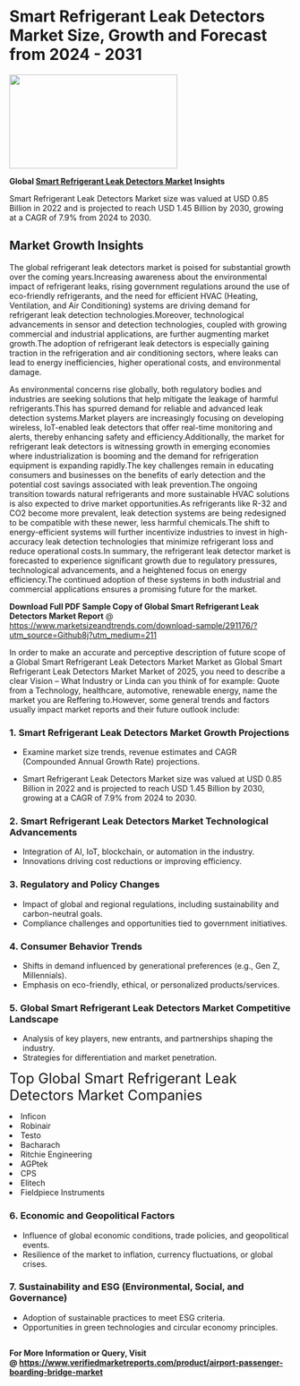 <H1>Smart Refrigerant Leak Detectors Market Size, Growth and Forecast from 2024 - 2031</H1><img class="aligncenter size-medium wp-image-584254" src="https://thirdeyenews.in/wp-content/uploads/2024/09/Global-Market-Research-300x168.jpeg" alt="" width="300" height="168" /><p><strong>Global&nbsp;<a href="https://www.marketsizeandtrends.com/download-sample/291176/?utm_source=Github8j?utm_medium=211">Smart Refrigerant Leak Detectors Market</a> Insights</strong></p><p>Smart Refrigerant Leak Detectors Market size was valued at USD 0.85 Billion in 2022 and is projected to reach USD 1.45 Billion by 2030, growing at a CAGR of 7.9% from 2024 to 2030.</p><p><h2>Market Growth Insights</h2> <p>The global refrigerant leak detectors market is poised for substantial growth over the coming years.Increasing awareness about the environmental impact of refrigerant leaks, rising government regulations around the use of eco-friendly refrigerants, and the need for efficient HVAC (Heating, Ventilation, and Air Conditioning) systems are driving demand for refrigerant leak detection technologies.Moreover, technological advancements in sensor and detection technologies, coupled with growing commercial and industrial applications, are further augmenting market growth.The adoption of refrigerant leak detectors is especially gaining traction in the refrigeration and air conditioning sectors, where leaks can lead to energy inefficiencies, higher operational costs, and environmental damage.</p> <p>As environmental concerns rise globally, both regulatory bodies and industries are seeking solutions that help mitigate the leakage of harmful refrigerants.This has spurred demand for reliable and advanced leak detection systems.Market players are increasingly focusing on developing wireless, IoT-enabled leak detectors that offer real-time monitoring and alerts, thereby enhancing safety and efficiency.Additionally, the market for refrigerant leak detectors is witnessing growth in emerging economies where industrialization is booming and the demand for refrigeration equipment is expanding rapidly.The key challenges remain in educating consumers and businesses on the benefits of early detection and the potential cost savings associated with leak prevention.The ongoing transition towards natural refrigerants and more sustainable HVAC solutions is also expected to drive market opportunities.As refrigerants like R-32 and CO2 become more prevalent, leak detection systems are being redesigned to be compatible with these newer, less harmful chemicals.The shift to energy-efficient systems will further incentivize industries to invest in high-accuracy leak detection technologies that minimize refrigerant loss and reduce operational costs.In summary, the refrigerant leak detector market is forecasted to experience significant growth due to regulatory pressures, technological advancements, and a heightened focus on energy efficiency.The continued adoption of these systems in both industrial and commercial applications ensures a promising future for the market.<p><span class=""><strong>Download Full PDF Sample Copy of Global Smart Refrigerant Leak Detectors Market Report</strong> @ <a href="https://www.marketsizeandtrends.com/download-sample/291176/?utm_source=Github8j?utm_medium=211" target="_blank">https://www.marketsizeandtrends.com/download-sample/291176/?utm_source=Github8j?utm_medium=211</a></span></p><p>In order to make an accurate and perceptive description of future scope of a Global&nbsp;Smart Refrigerant Leak Detectors Market Market as Global&nbsp;Smart Refrigerant Leak Detectors Market Market of 2025, you need to describe a clear Vision &ndash; What Industry or Linda can you think of for example: Quote from a Technology, healthcare, automotive, renewable energy, name the market you are Reffering to.However, some general trends and factors usually impact market reports and their future outlook include:</p><h3>1.&nbsp;<strong>Smart Refrigerant Leak Detectors Market Growth Projections</strong></h3><ul><li>Examine market size trends, revenue estimates and CAGR (Compounded Annual Growth Rate) projections.</li><li><p>Smart Refrigerant Leak Detectors Market size was valued at USD 0.85 Billion in 2022 and is projected to reach USD 1.45 Billion by 2030, growing at a CAGR of 7.9% from 2024 to 2030.</p></li></ul><h3>2.&nbsp;<strong>Smart Refrigerant Leak Detectors Market Technological Advancements</strong></h3><ul><li>Integration of AI, IoT, blockchain, or automation in the industry.</li><li>Innovations driving cost reductions or improving efficiency.</li></ul><h3>3.&nbsp;<strong>Regulatory and Policy Changes</strong></h3><ul><li>Impact of global and regional regulations, including sustainability and carbon-neutral goals.</li><li>Compliance challenges and opportunities tied to government initiatives.</li></ul><h3>4.&nbsp;<strong>Consumer Behavior Trends</strong></h3><ul><li>Shifts in demand influenced by generational preferences (e.g., Gen Z, Millennials).</li><li>Emphasis on eco-friendly, ethical, or personalized products/services.</li></ul><h3>5.&nbsp;<strong>Global Smart Refrigerant Leak Detectors Market Competitive Landscape</strong></h3><ul><li>Analysis of key players, new entrants, and partnerships shaping the industry.</li><li>Strategies for differentiation and market penetration.</li></ul><p data-pm-slice="1 1 []"><span style="color: inherit; font-family: inherit; font-size: 25px;">Top Global Smart Refrigerant Leak Detectors Market Companies</span></p><div class="" data-test-id=""><p><li>Inficon</li><li> Robinair</li><li> Testo</li><li> Bacharach</li><li> Ritchie Engineering</li><li> AGPtek</li><li> CPS</li><li> Elitech</li><li> Fieldpiece Instruments</li></p></div><h3>6.&nbsp;<strong>Economic and Geopolitical Factors</strong></h3><ul><li>Influence of global economic conditions, trade policies, and geopolitical events.</li><li>Resilience of the market to inflation, currency fluctuations, or global crises.</li></ul><h3>7.&nbsp;<strong>Sustainability and ESG (Environmental, Social, and Governance)</strong></h3><ul><li>Adoption of sustainable practices to meet ESG criteria.</li><li>Opportunities in green technologies and circular economy principles.</li></ul><h2><strong style="font-size: 14px;">For More Information or Query, Visit @&nbsp;</strong><a style="background-color: #ffffff; font-size: 14px;" href="https://www.marketsizeandtrends.com/report/smart-refrigerant-leak-detectors-market/" target="_blank">https://www.verifiedmarketreports.com/product/airport-passenger-boarding-bridge-market</a></h2>